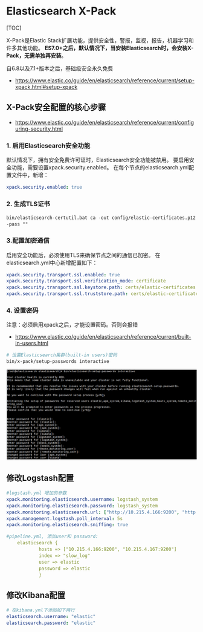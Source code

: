 # Elasticsearch X-Pack

[TOC]

X-Pack是Elastic Stack扩展功能，提供安全性，警报，监视，报告，机器学习和许多其他功能。 **ES7.0+之后，默认情况下，当安装Elasticsearch时，会安装X-Pack，无需单独再安装**。

自6.8以及7.1+版本之后，基础级安全永久免费

- <https://www.elastic.co/guide/en/elasticsearch/reference/current/setup-xpack.html#setup-xpack>

## X-Pack安全配置的核心步骤

- <https://www.elastic.co/guide/en/elasticsearch/reference/current/configuring-security.html>

### 1. 启用Elasticsearch安全功能

默认情况下，拥有安全免费许可证时，Elasticsearch安全功能被禁用。 要启用安全功能，需要设置xpack.security.enabled。
在每个节点的elasticsearch.yml配置文件中，新增：

```yml
xpack.security.enabled: true
```

### 2. 生成TLS证书

`bin/elasticsearch-certutil.bat ca -out config/elastic-certificates.p12 -pass ""`

### 3.配置加密通信

启用安全功能后，必须使用TLS来确保节点之间的通信已加密。
在elasticsearch.yml中心新增配置如下：

```yml
xpack.security.transport.ssl.enabled: true
xpack.security.transport.ssl.verification_mode: certificate
xpack.security.transport.ssl.keystore.path: certs/elastic-certificates.p12
xpack.security.transport.ssl.truststore.path: certs/elastic-certificates.p12
```

### 4. 设置密码

注意：必须启用xpack之后，才能设置密码。否则会报错

- <https://www.elastic.co/guide/en/elasticsearch/reference/current/built-in-users.html>

```bash
# 设置Elasticsearch集群(built-in users)密码
bin/x-pack/setup-passwords interactive
```

   ![setup-passwords](./images/setup-passwords.png)

## 修改Logstash配置

``` yml
#logstash.yml 增加的参数
xpack.monitoring.elasticsearch.username: logstash_system
xpack.monitoring.elasticsearch.password: logstash_system
xpack.monitoring.elasticsearch.url: ["http://10.215.4.166:9200", "http://10.215.4.167:9200"]
xpack.management.logstash.poll_interval: 5s
xpack.monitoring.elasticsearch.sniffing: true
```

``` yml
#pipeline.yml, 添加user和 password:
    elasticsearch {
            hosts => ["10.215.4.166:9200", "10.215.4.167:9200"]
            index => "slow_log"
            user => elastic
            password => elastic
            }
```

## 修改Kibana配置

``` yml
# 在kibana.yml下添加如下两行
elasticsearch.username: "elastic"
elasticsearch.password: "elastic"
```
